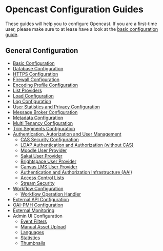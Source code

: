 Opencast Configuration Guides
=============================

These guides will help you to configure Opencast. If you are a first-time user, please make sure to at lease have a look
at the [basic configuration guide](basic.md).


General Configuration
---------------------

- [Basic Configuration](basic.md)
- [Database Configuration](database.md)
- [HTTPS Configuration](https/index.md)
- [Firewall Configuration](firewall.md)
- [Encoding Profile Configuration](encoding.md)
- [List Providers](listproviders.md)
- [Load Configuration](load.md)
- [Log Configuration](log.md)
- [User Statistics and Privacy Configuration](user-statistics.and.privacy.md)
- [Message Broker Configuration](message-broker.md)
- [Metadata Configuration](metadata.md)
- [Multi Tenancy Configuration](multi.tenancy.md)
- [Trim Segments Configuration](trim-segments.md)
- [Authentication, Autorization and User Management](security.md)
    - [CAS Security Configuration](security.cas.md)
    - [LDAP Authentication and Authorization (without CAS)](security.ldap.md)
    - [Moodle User Provider](security.user.moodle.md)
    - [Sakai User Provider](security.user.sakai.md)
    - [Brightspace User Provider](security.user.brightspace.md)
    - [Canvas LMS User Provider](security.user.canvas.md)
    - [Authentication and Authorization Infrastructure (AAI)](security.aai.md)
    - [Access Control Lists](acl.md)
    - [Stream Security](stream-security.md)
- [Workflow Configuration](workflow.md)
    - [Workflow Operation Handler](../workflowoperationhandlers/index.md)
- [External API Configuration](external-api.md)
- [OAI-PMH Configuration](oaipmh.md)
- [External Monitoring](monitoring.md)
- Admin UI Configuration
    - [Event Filters](admin-ui/event-filters.md)
    - [Manual Asset Upload](admin-ui/asset-upload.md)
    - [Languages](admin-ui/languages.md)
    - [Statistics](admin-ui/statistics.md)
    - [Thumbnails](admin-ui/thumbnails.md)
